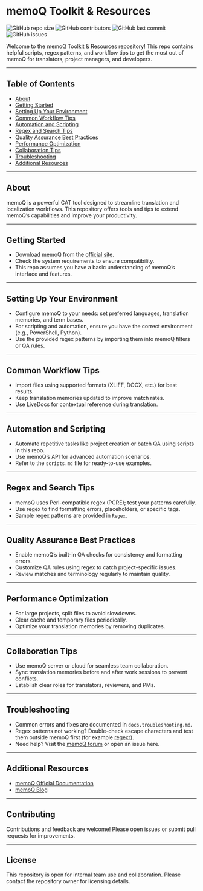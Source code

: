 # memoQ Toolkit & Resources

![GitHub repo size](https://img.shields.io/github/repo-size/Prugna21/memoQ?style=flat-square)
![GitHub contributors](https://img.shields.io/github/contributors/Prugna21/memoQ?style=flat-square)
![GitHub last commit](https://img.shields.io/github/last-commit/Prugna21/memoQ?style=flat-square)
![GitHub issues](https://img.shields.io/github/issues/Prugna21/memoQ?style=flat-square)

Welcome to the memoQ Toolkit & Resources repository! This repo contains helpful scripts, regex patterns, and workflow tips to get the most out of memoQ for translators, project managers, and developers.

---

## Table of Contents

- [About](#about)  
- [Getting Started](#getting-started)  
- [Setting Up Your Environment](#setting-up-your-environment)  
- [Common Workflow Tips](#common-workflow-tips)  
- [Automation and Scripting](#automation-and-scripting)  
- [Regex and Search Tips](#regex-and-search-tips)  
- [Quality Assurance Best Practices](#quality-assurance-best-practices)  
- [Performance Optimization](#performance-optimization)  
- [Collaboration Tips](#collaboration-tips)  
- [Troubleshooting](#troubleshooting)  
- [Additional Resources](#additional-resources)  

---

## About

memoQ is a powerful CAT tool designed to streamline translation and localization workflows. This repository offers tools and tips to extend memoQ’s capabilities and improve your productivity.

---

## Getting Started

- Download memoQ from the [official site](https://www.memoq.com/download).  
- Check the system requirements to ensure compatibility.  
- This repo assumes you have a basic understanding of memoQ’s interface and features.

---

## Setting Up Your Environment

- Configure memoQ to your needs: set preferred languages, translation memories, and term bases.  
- For scripting and automation, ensure you have the correct environment (e.g., PowerShell, Python).  
- Use the provided regex patterns by importing them into memoQ filters or QA rules.

---

## Common Workflow Tips

- Import files using supported formats (XLIFF, DOCX, etc.) for best results.  
- Keep translation memories updated to improve match rates.  
- Use LiveDocs for contextual reference during translation.

---

## Automation and Scripting

- Automate repetitive tasks like project creation or batch QA using scripts in this repo.  
- Use memoQ’s API for advanced automation scenarios.  
- Refer to the `scripts.md` file for ready-to-use examples.

---

## Regex and Search Tips

- memoQ uses Perl-compatible regex (PCRE); test your patterns carefully.  
- Use regex to find formatting errors, placeholders, or specific tags.  
- Sample regex patterns are provided in `Regex`.

---

## Quality Assurance Best Practices

- Enable memoQ’s built-in QA checks for consistency and formatting errors.  
- Customize QA rules using regex to catch project-specific issues.  
- Review matches and terminology regularly to maintain quality.

---

## Performance Optimization

- For large projects, split files to avoid slowdowns.  
- Clear cache and temporary files periodically.  
- Optimize your translation memories by removing duplicates.

---

## Collaboration Tips

- Use memoQ server or cloud for seamless team collaboration.  
- Sync translation memories before and after work sessions to prevent conflicts.  
- Establish clear roles for translators, reviewers, and PMs.

---

## Troubleshooting

- Common errors and fixes are documented in `docs.troubleshooting.md`.  
- Regex patterns not working? Double-check escape characters and test them outside memoQ first (for example [regexr](https://regexr.com/)).  
- Need help? Visit the [memoQ forum](https://community.memoq.com/) or open an issue here.

---

## Additional Resources

- [memoQ Official Documentation](https://help.memoq.com/)
- [memoQ Blog](https://blog.memoq.com/)    

---

## Contributing

Contributions and feedback are welcome! Please open issues or submit pull requests for improvements.

---

## License

This repository is open for internal team use and collaboration. Please contact the repository owner for licensing details.
